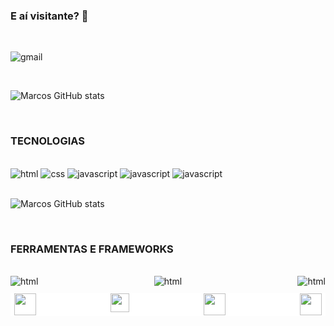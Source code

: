 ### E aí visitante? 🤙

<br/>

<!--
[![blog](https://img.shields.io/badge/Blogger-FF5722?style=for-the-badge&logo=blogger&logoColor=white)](https://lendcash.com.br)
[![youtube](https://img.shields.io/badge/LinkedIn-0077B5?style=for-the-badge&logo=linkedin&logoColor=white)](https://lendcash.com.br)
[![instagram](https://img.shields.io/badge/Instagram-E4405F?style=for-the-badge&logo=instagram&logoColor=white)](https://lendcash.com.br)
-->

![gmail](https://img.shields.io/badge/Gmail-D14836?style=for-the-badge&logo=gmail&logoColor=white) 
<!-- Quando for linkar não esquecer dos colchetes -->

</br>

![Marcos GitHub stats](https://github-readme-stats.vercel.app/api?username=marcospaulomacedo&show_icons=true&theme=onedark)

</br>

### TECNOLOGIAS
<br/>
<div class="img">
        <img src="https://img.shields.io/badge/HTML-239120?style=for-the-badge&logo=html5&logoColor=white" alt="html">
        <img src="https://img.shields.io/badge/CSS-239120?&style=for-the-badge&logo=css3&logoColor=white" alt="css">
        <img src="https://img.shields.io/badge/JavaScript-F7DF1E?style=for-the-badge&logo=javascript&logoColor=black" alt="javascript">
        <img src="https://img.shields.io/badge/Solidity-%23363636.svg?style=for-the-badge&logo=solidity&logoColor=white" alt="javascript">
        <img src="https://img.shields.io/badge/c-%2300599C.svg?style=for-the-badge&logo=c&logoColor=white" alt="javascript">
</div>

<br>

![Marcos GitHub stats](	https://github-readme-stats.vercel.app/api/top-langs/?username=marcospaulomacedo&theme=blue-green)

<br>

### FERRAMENTAS E FRAMEWORKS

<br>

<div style=
    "display: flex;
    margin-bottom: 10px;
     justify-content: space-between;
    ">
    <img src="https://img.shields.io/badge/web3.js-F16822?style=for-the-badge&logo=web3.js&logoColor=white" alt="html">
    <img src="https://img.shields.io/badge/WordPress-21759B.svg?style=for-the-badge&logo=WordPress&logoColor=white" alt="html">
    <img src="https://img.shields.io/badge/OpenZeppelin-4E5EE4.svg?style=for-the-badge&logo=OpenZeppelin&logoColor=white" alt="html">
</div>

<!--
[![web3](https://img.shields.io/badge/web3.js-F16822?style=for-the-badge&logo=web3.js&logoColor=white)](https://lendcash.com.br)
![wordpress](https://img.shields.io/badge/WordPress-21759B.svg?style=for-the-badge&logo=WordPress&logoColor=white)
![Open-zeppelin](https://img.shields.io/badge/OpenZeppelin-4E5EE4.svg?style=for-the-badge&logo=OpenZeppelin&logoColor=white)
-->
<div
    style="border: 1.5px solid #ffffff;padding:0px 5px 0px 5px;background: #ffffff;display: flex;justify-content: space-between;">
        <img src="https://user-images.githubusercontent.com/102096687/197602598-eace0005-6364-4f1f-9f0a-4b06c95a83cd.png" alt="" style="width:35px ;">
        <img src="https://user-images.githubusercontent.com/102096687/197602309-f1e70b66-8ec3-4b08-a8bf-548351ced952.png" alt="" style="width:30px ;">
        <img src="https://user-images.githubusercontent.com/102096687/197602466-1b0a58aa-d20f-47d9-9c4a-313ba8f44028.png" alt="" style="width:35px ;">
        <img src="https://user-images.githubusercontent.com/102096687/197601025-dcad9e2f-ae82-4aa6-9666-a661e49f3de4.png" alt="" style="width:35px">
    </div>
